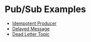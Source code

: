 # Pub/Sub Examples

- [Idempotent Producer](examples/idempotent-producer.md)
- [Delayed Message](examples/delayed-message.md)
- [Dead Letter Topic](examples/dead-letter-topic.md)
